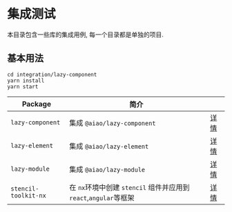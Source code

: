 # 集成测试

本目录包含一些库的集成用例, 每一个目录都是单独的项目.

## 基本用法

```console
cd integration/lazy-component
yarn install
yarn start
```

| Package              | 简介                                                |                            |
| -------------------- | ------------------------------------------------- | -------------------------- |
| `lazy-component`     | 集成 `@aiao/lazy-component`                         | [详情](./lazy-component)     |
| `lazy-element`       | 集成 `@aiao/lazy-element`                           | [详情](./lazy-element)       |
| `lazy-module`        | 集成 `@aiao/lazy-module`                            | [详情](./lazy-module)        |
| `stencil-toolkit-nx` | 在 `nx`环境中创建 `stencil` 组件并应用到 `react`,`angular`等框架 | [详情](./stencil-toolkit-nx) |
